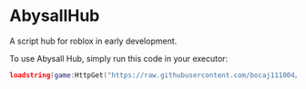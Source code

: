 # AbysallHub
A script hub for roblox in early development.

To use Abysall Hub, simply run this code in your executor:

``` lua
loadstring(game:HttpGet("https://raw.githubusercontent.com/bocaj111004/AbysallHub/refs/heads/main/Loader.lua"))()```
